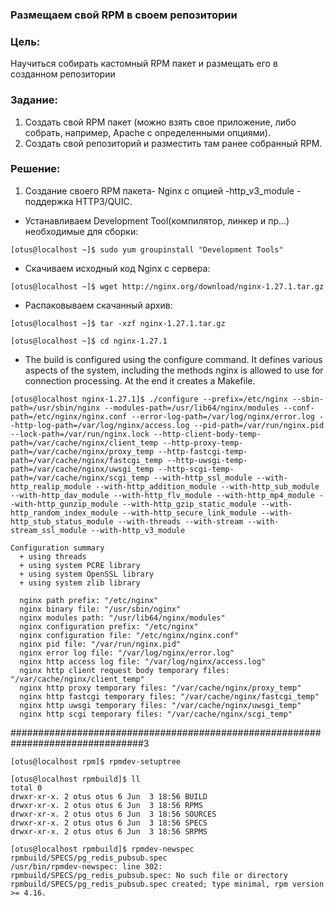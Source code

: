 ### Размещаем свой RPM в своем репозитории

### Цель:

Научиться собирать кастомный RPM пакет и размещать его в созданном репозитории

###  Задание:

1. Создать свой RPM пакет (можно взять свое приложение, либо собрать, например, 
Apache с определенными опциями). 
2. Создать свой репозиторий и разместить там ранее собранный RPM.


### Решение:

1. Создание своего RPM пакета-  Nginx с опцией -http_v3_module - поддержка HTTP3/QUIC. 


* Устанавливаем Development Tool(компилятор, линкер и пр...) необходимые для сборки:
`````
[otus@localhost ~]$ sudo yum groupinstall "Development Tools"

`````

* Скачиваем исходный код Nginx c сервера:
`````
[otus@localhost ~]$ wget http://nginx.org/download/nginx-1.27.1.tar.gz

`````

* Распаковываем скачанный архив:
````
[otus@localhost ~]$ tar -xzf nginx-1.27.1.tar.gz

[otus@localhost ~]$ cd nginx-1.27.1

````

* The build is configured using the configure command. It defines various aspects of the system, including the methods nginx is allowed to use for connection processing. At the end it creates a Makefile.
````
[otus@localhost nginx-1.27.1]$ ./configure --prefix=/etc/nginx --sbin-path=/usr/sbin/nginx --modules-path=/usr/lib64/nginx/modules --conf-path=/etc/nginx/nginx.conf --error-log-path=/var/log/nginx/error.log --http-log-path=/var/log/nginx/access.log --pid-path=/var/run/nginx.pid --lock-path=/var/run/nginx.lock --http-client-body-temp-path=/var/cache/nginx/client_temp --http-proxy-temp-path=/var/cache/nginx/proxy_temp --http-fastcgi-temp-path=/var/cache/nginx/fastcgi_temp --http-uwsgi-temp-path=/var/cache/nginx/uwsgi_temp --http-scgi-temp-path=/var/cache/nginx/scgi_temp --with-http_ssl_module --with-http_realip_module --with-http_addition_module --with-http_sub_module --with-http_dav_module --with-http_flv_module --with-http_mp4_module --with-http_gunzip_module --with-http_gzip_static_module --with-http_random_index_module --with-http_secure_link_module --with-http_stub_status_module --with-threads --with-stream --with-stream_ssl_module --with-http_v3_module
````


````
Configuration summary
  + using threads
  + using system PCRE library
  + using system OpenSSL library
  + using system zlib library

  nginx path prefix: "/etc/nginx"
  nginx binary file: "/usr/sbin/nginx"
  nginx modules path: "/usr/lib64/nginx/modules"
  nginx configuration prefix: "/etc/nginx"
  nginx configuration file: "/etc/nginx/nginx.conf"
  nginx pid file: "/var/run/nginx.pid"
  nginx error log file: "/var/log/nginx/error.log"
  nginx http access log file: "/var/log/nginx/access.log"
  nginx http client request body temporary files: "/var/cache/nginx/client_temp"
  nginx http proxy temporary files: "/var/cache/nginx/proxy_temp"
  nginx http fastcgi temporary files: "/var/cache/nginx/fastcgi_temp"
  nginx http uwsgi temporary files: "/var/cache/nginx/uwsgi_temp"
  nginx http scgi temporary files: "/var/cache/nginx/scgi_temp"

````




################################################################################3

`````
[otus@localhost rpm]$ rpmdev-setuptree

`````


`````
[otus@localhost rpmbuild]$ ll
total 0
drwxr-xr-x. 2 otus otus 6 Jun  3 18:56 BUILD
drwxr-xr-x. 2 otus otus 6 Jun  3 18:56 RPMS
drwxr-xr-x. 2 otus otus 6 Jun  3 18:56 SOURCES
drwxr-xr-x. 2 otus otus 6 Jun  3 18:56 SPECS
drwxr-xr-x. 2 otus otus 6 Jun  3 18:56 SRPMS
`````

````
[otus@localhost rpmbuild]$ rpmdev-newspec rpmbuild/SPECS/pg_redis_pubsub.spec
/usr/bin/rpmdev-newspec: line 302: rpmbuild/SPECS/pg_redis_pubsub.spec: No such file or directory
rpmbuild/SPECS/pg_redis_pubsub.spec created; type minimal, rpm version >= 4.16.

````

